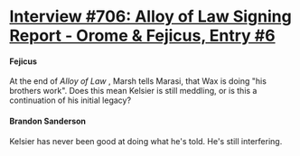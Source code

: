# [Interview #706: Alloy of Law Signing Report - Orome & Fejicus, Entry #6](https://www.theoryland.com/intvmain.php?i=706#6)

#### Fejicus

At the end of
*Alloy of Law*
, Marsh tells Marasi, that Wax is doing "his brothers work". Does this mean Kelsier is still meddling, or is this a continuation of his initial legacy?

#### Brandon Sanderson

Kelsier has never been good at doing what he's told. He's still interfering.

